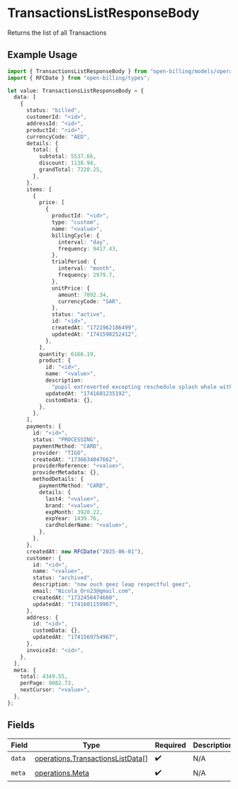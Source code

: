 # TransactionsListResponseBody

Returns the list of all Transactions

## Example Usage

```typescript
import { TransactionsListResponseBody } from "open-billing/models/operations";
import { RFCDate } from "open-billing/types";

let value: TransactionsListResponseBody = {
  data: [
    {
      status: "billed",
      customerId: "<id>",
      addressId: "<id>",
      productId: "<id>",
      currencyCode: "AED",
      details: {
        total: {
          subtotal: 5537.66,
          discount: 1138.94,
          grandTotal: 7220.25,
        },
      },
      items: [
        {
          price: [
            {
              productId: "<id>",
              type: "custom",
              name: "<value>",
              billingCycle: {
                interval: "day",
                frequency: 9417.43,
              },
              trialPeriod: {
                interval: "month",
                frequency: 2979.7,
              },
              unitPrice: {
                amount: 7092.34,
                currencyCode: "SAR",
              },
              status: "active",
              id: "<id>",
              createdAt: "1721962186499",
              updatedAt: "1741598252412",
            },
          ],
          quantity: 6166.19,
          product: {
            id: "<id>",
            name: "<value>",
            description:
              "pupil extroverted excepting reschedule splash whale within versus upon amid",
            updatedAt: "1741601235192",
            customData: {},
          },
        },
      ],
      payments: {
        id: "<id>",
        status: "PROCESSING",
        paymentMethod: "CARD",
        provider: "TIGO",
        createdAt: "1736634047662",
        providerReference: "<value>",
        providerMetadata: {},
        methodDetails: {
          paymentMethod: "CARD",
          details: {
            last4: "<value>",
            brand: "<value>",
            expMonth: 3920.22,
            expYear: 1439.76,
            cardholderName: "<value>",
          },
        },
      },
      createdAt: new RFCDate("2025-06-01"),
      customer: {
        id: "<id>",
        name: "<value>",
        status: "archived",
        description: "now ouch geez leap respectful geez",
        email: "Nicola_Orn23@gmail.com",
        createdAt: "1732456474660",
        updatedAt: "1741601159967",
      },
      address: {
        id: "<id>",
        customData: {},
        updatedAt: "1741569754967",
      },
      invoiceId: "<id>",
    },
  ],
  meta: {
    total: 4349.55,
    perPage: 9082.73,
    nextCursor: "<value>",
  },
};
```

## Fields

| Field                                                                                | Type                                                                                 | Required                                                                             | Description                                                                          |
| ------------------------------------------------------------------------------------ | ------------------------------------------------------------------------------------ | ------------------------------------------------------------------------------------ | ------------------------------------------------------------------------------------ |
| `data`                                                                               | [operations.TransactionsListData](../../models/operations/transactionslistdata.md)[] | :heavy_check_mark:                                                                   | N/A                                                                                  |
| `meta`                                                                               | [operations.Meta](../../models/operations/meta.md)                                   | :heavy_check_mark:                                                                   | N/A                                                                                  |